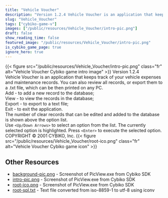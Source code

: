 ```yaml
---
title: "Vehicle Voucher"
description: "Version 1.2.4 Vehicle Voucher is an application that keeps track of your vehicle expenses and maintenance records. You can also review all records, or export them to a .txt file, which can be then printed on any PC. Add - to add a new record to the database; View - to view the..."
slug: "Vehicle_Voucher"
tags: ["cybiko-game-v"]
images: ["/public/resources/Vehicle_Voucher/intro-pic.png"]
draft: false
show_reading_time: false
featured_image: "/public/resources/Vehicle_Voucher/intro-pic.png"
is_cybiko_game_page: true
ignore_hero: true
---
```

{{< figure src="/public/resources/Vehicle_Voucher/intro-pic.png" class="fr" alt="Vehicle Voucher Cybiko game intro image" >}}
Version 1.2.4 \
Vehicle Voucher is an application that keeps track of your vehicle expenses and maintenance records. You can also review all records, or export them to a .txt file, which can be then printed on any PC. \
Add - to add a new record to the database; \
View - to view the records in the database; \
Export - to export to a text file; \
Exit - to exit the application. \
The number of clear records that can be edited and added to the database is shown above the option list. \
Use `<Up/Down Arrows>`  to select an option from the list. The currently selected option is highlighted. Press `<Enter>`  to execute the selected option. \
COPYRIGHT © 2001 CYBIKO, Inc. {{< figure src="/public/resources/Vehicle_Voucher/root-ico.png" class="fr" alt="Vehicle Voucher Cybiko game icon" >}}

## Other Resources
* [background-pic.png](/public/resources/Vehicle_Voucher/background-pic.png) - Screenshot of PicView.exe from Cybiko SDK
* [intro-pic.png](/public/resources/Vehicle_Voucher/intro-pic.png) - Screenshot of PicView.exe from Cybiko SDK
* [root-ico.png](/public/resources/Vehicle_Voucher/root-ico.png) - Screenshot of PicView.exe from Cybiko SDK
* [root-spl.txt](/public/resources/Vehicle_Voucher/root-spl.txt) - Text file converted from iso-8859-1 to utf-8 using iconv
